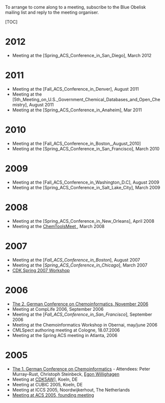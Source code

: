 To arrange to come along to a meeting, subscribe to the Blue Obelisk mailing list and reply to the meeting organiser. 

[TOC]

# 2012

  * Meeting at the [Spring_ACS_Conference_in_San_Diego], March 2012 

# 2011

  * Meeting at the [Fall_ACS_Conference_in_Denver], August 2011 
  * Meeting at the [5th_Meeting_on_U.S._Government_Chemical_Databases_and_Open_Chemistry], August 2011 
  * Meeting at the [Spring_ACS_Conference_in_Anaheim], Mar 2011 

# 2010

  * Meeting at the [Fall_ACS_Conference_in_Boston,_August_2010] 
  * Meeting at the [Spring_ACS_Conference_in_San_Francisco], March 2010 

# 2009

  * Meeting at the [Fall_ACS_Conference_in_Washington_D.C], August 2009 
  * Meeting at the [Spring_ACS_Conference_in_Salt_Lake_City], March 2009 

# 2008

  * Meeting at the [Spring_ACS_Conference_in_New_Orleans], April 2008 
  * Meeting at the [ ChemToolsMeet ](_ChemToolsMeet_March_08_), March 2008 

# 2007

  * Meeting at the [_Fall_ACS_Conference_in_Boston_], August 2007 
  * Meeting at the [_Spring_ACS_Conference_in_Chicago_], March 2007 
  * [CDK Spring 2007 Workshop](http://almost.cubic.uni-koeln.de/cdk/cdk_top/events/early2007/)

# 2006

  * [The 2. German Conference on Chemoinformatics, November 2006](http://scholle.oc.uni-kiel.de/users/cic/tagungen/workshop06/index.html)
  * Meeting at CompLife 2006, September 2006 
  * Meeting at the [_Fall_ACS_Conference_in_San_Francisco_], September 2006 
  * Meeting at the Chemoinformatics Workshop in Obernai, may/june 2006 
  * CMLSpect authoring meeting at Cologne, 18.07.2006 
  * Meeting at the Spring ACS meeting in Atlanta, 2006 

# 2005

  * [The 1. German Conference on Chemoinformatics](http://www.cic-workshop.de) \- Attendees: Peter Murray-Rust, Christoph Steinbeck, [Egon Willighagen](http://chem-bla-ics.blogspot.com/2005/11/going-to-german-chemoinformatics.html)
  * Meeting at [CDK5AW](http://almost.cubic.uni-koeln.de/cdk/cdk_top/events/cdk5yearworkshop/)], Koeln, DE 
  * Meeting at CUBIC 2005, Koeln, DE 
  * Meeting at ICCS 2005, Noordwijkerhout, The Netherlands 
  * [Meeting at ACS 2005, founding meeting](http://almost.cubic.uni-koeln.de/jrg/pictures/blueobeliskfolder/blueobelisk/view)
